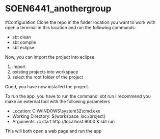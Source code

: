 # SOEN6441_anothergroup

#Configuration
Clone the repo in the folder location you want to work with
open a terminal in this location and run the following commands:
- sbt clean
- sbt compile
- sbt eclipse

Now, you can import the project into eclipse:
1. import
2. existing projects into workspace
3. select the root folder of the project

Good, you have now installed the project.

To run the app, you have to run the command: sbt run
I recommend you make an external tool with the following parameters
- Location: C:\WINDOWS\system32\cmd.exe
- Working Directory: ${workspace_loc:/project}
- Arguments: /c start http://localhost:9000 & sbt run

This will both open a web page and run the app